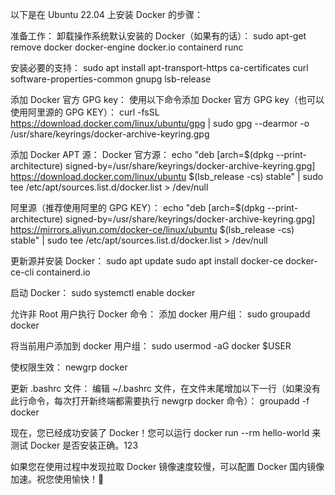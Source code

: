 以下是在 Ubuntu 22.04 上安装 Docker 的步骤：

准备工作：
卸载操作系统默认安装的 Docker（如果有的话）：
sudo apt-get remove docker docker-engine docker.io containerd runc

安装必要的支持：
sudo apt install apt-transport-https ca-certificates curl software-properties-common gnupg lsb-release

添加 Docker 官方 GPG key：
使用以下命令添加 Docker 官方 GPG key（也可以使用阿里源的 GPG KEY）：
curl -fsSL https://download.docker.com/linux/ubuntu/gpg | sudo gpg --dearmor -o /usr/share/keyrings/docker-archive-keyring.gpg

添加 Docker APT 源：
Docker 官方源：
echo "deb [arch=$(dpkg --print-architecture) signed-by=/usr/share/keyrings/docker-archive-keyring.gpg] https://download.docker.com/linux/ubuntu $(lsb_release -cs) stable" | sudo tee /etc/apt/sources.list.d/docker.list > /dev/null

阿里源（推荐使用阿里的 GPG KEY）：
echo "deb [arch=$(dpkg --print-architecture) signed-by=/usr/share/keyrings/docker-archive-keyring.gpg] https://mirrors.aliyun.com/docker-ce/linux/ubuntu $(lsb_release -cs) stable" | sudo tee /etc/apt/sources.list.d/docker.list > /dev/null

更新源并安装 Docker：
sudo apt update
sudo apt install docker-ce docker-ce-cli containerd.io

启动 Docker：
sudo systemctl enable docker

允许非 Root 用户执行 Docker 命令：
添加 docker 用户组：
sudo groupadd docker

将当前用户添加到 docker 用户组：
sudo usermod -aG docker $USER

使权限生效：
newgrp docker

更新 .bashrc 文件：
编辑 ~/.bashrc 文件，在文件末尾增加以下一行（如果没有此行命令，每次打开新终端都需要执行 newgrp docker 命令）：
groupadd -f docker

现在，您已经成功安装了 Docker！您可以运行 docker run --rm hello-world 来测试 Docker 是否安装正确。123

如果您在使用过程中发现拉取 Docker 镜像速度较慢，可以配置 Docker 国内镜像加速。祝您使用愉快！🐳
